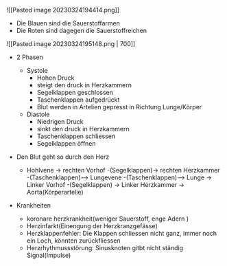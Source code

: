 ![[Pasted image 20230324194414.png]]
- Die Blauen sind die Sauerstoffarmen
- Die Roten sind dagegen die Sauerstoffreichen

![[Pasted image 20230324195148.png | 700]]
- 2 Phasen 
	- Systole
		- Hohen Druck 
		- steigt den druck in Herzkammern
		- Segelklappen geschlossen
		- Taschenklappen aufgedrückt
		- Blut werden in Artelien gepresst in Richtung Lunge/Körper
	- Diastole
		- Niedrigen Druck
		- sinkt den druck in Herzkammern
		- Taschenklappen schliessen
		- Segelklappen öffnen

- Den Blut geht so durch den Herz
	- Hohlvene -> rechten Vorhof -(Segelklappen)-> rechten Herzkammer -(Taschenklappen)--> Lungevene -(Taschenklappen)--> Lunge -> Linker Vorhof -(Segelklappen) -> Linker Herzkammer -> Aorta(Körperartelie)

- Krankheiten
	- koronare herzkrankheit(weniger Sauerstoff, enge Adern )
	- Herzinfarkt(Einengung der Herzkranzgefässe)
	- Herzklappenfehler: Die Klappen schliessen nicht ganz, immer noch ein Loch, könnten zurückfliessen
	- Herzrhythmussstörung: Sinusknoten gitbt nicht ständig Signal(Impulse)